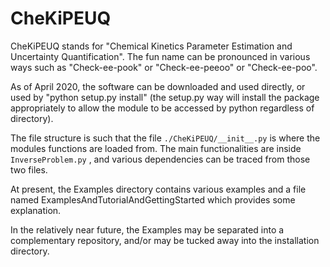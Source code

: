 # CheKiPEUQ

CheKiPEUQ stands for "Chemical Kinetics Parameter Estimation and Uncertainty Quantification".  The fun name can be pronounced in various ways such as "Check-ee-pook" or "Check-ee-peeoo" or "Check-ee-poo".

As of April 2020, the software can be downloaded and used directly, or used by "python setup.py install" (the setup.py way will install the package appropriately to allow the module to be accessed by python regardless of directory).

The file structure is such that the file `./CheKiPEUQ/__init__.py` is where the modules functions are loaded from. The main functionalities are inside `InverseProblem.py` , and various dependencies can be traced from those two files.

At present, the Examples directory contains various examples and a file named  ExamplesAndTutorialAndGettingStarted which provides some explanation.

In the relatively near future, the Examples may be separated into a complementary repository, and/or may be tucked away into the installation directory.
